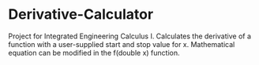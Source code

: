 # Derivative-Calculator
Project for Integrated Engineering Calculus I. Calculates the derivative of a function with a user-supplied start and stop value for x. Mathematical equation can be modified in the f(double x) function.
